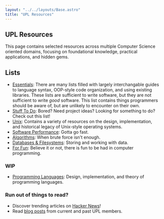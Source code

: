 ```yaml
---
layout: "../../layouts/Base.astro"
title: "UPL Resources"
---
```


## UPL Resources

This page contains selected resources across multiple Computer Science oriented domains, focusing on foundational knowledge, practical applications, and hidden gems.

## Lists
- [Essentials](/resources/essentials): There are many lists filled with largely interchangable guides to language syntax, OOP-style code organization, and using existing libraries.
These lists are sufficient to write software, but they are not sufficient to write *good* software.
This list contains things programmers should be aware of, but are unlikely to encounter on their own.
- [Stuff To Do](/resources/stuff-to-do): Bored? Need project ideas? Looking for something to do? Check out this list!
- [Unix](/resources/unix): Contains a variety of resources on the design, implementation, and historical legacy of Unix-style operating systems.
- [Software Performance](/resources/performance): Gotta go fast.
- [Algorithms](/resources/algorithms): When brute force isn't enough.
- [Databases & Filesystems](/resources/databases-and-filesystems): Storing and working with data.
- [For Fun](/resources/for-fun): Believe it or not, there is fun to be had in computer programming.

### WIP
- [Programming Languages](/resources/programming-languages): Design, implementation, and theory of programming languages.

### Run out of things to read?
- Discover trending articles on [Hacker News](https://news.ycombinator.com)!
- Read [blog posts](/blog) from current and past UPL members.